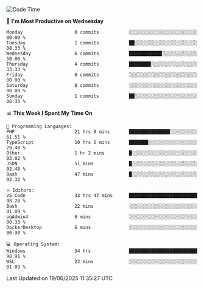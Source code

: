 <!--START_SECTION:waka-->
![Code Time](http://img.shields.io/badge/Code%20Time-5%2C118%20hrs%209%20mins-blue)

📅 **I'm Most Productive on Wednesday** 

```text
Monday                   0 commits           ░░░░░░░░░░░░░░░░░░░░░░░░░   00.00 % 
Tuesday                  1 commits           ██░░░░░░░░░░░░░░░░░░░░░░░   08.33 % 
Wednesday                6 commits           ████████████░░░░░░░░░░░░░   50.00 % 
Thursday                 4 commits           ████████░░░░░░░░░░░░░░░░░   33.33 % 
Friday                   0 commits           ░░░░░░░░░░░░░░░░░░░░░░░░░   00.00 % 
Saturday                 0 commits           ░░░░░░░░░░░░░░░░░░░░░░░░░   00.00 % 
Sunday                   1 commits           ██░░░░░░░░░░░░░░░░░░░░░░░   08.33 % 
```


📊 **This Week I Spent My Time On** 

```text
💬 Programming Languages: 
PHP                      21 hrs 9 mins       ███████████████░░░░░░░░░░   61.51 % 
TypeScript               10 hrs 6 mins       ███████░░░░░░░░░░░░░░░░░░   29.40 % 
Other                    1 hr 2 mins         █░░░░░░░░░░░░░░░░░░░░░░░░   03.02 % 
JSON                     51 mins             █░░░░░░░░░░░░░░░░░░░░░░░░   02.48 % 
Bash                     47 mins             █░░░░░░░░░░░░░░░░░░░░░░░░   02.32 % 

🔥 Editors: 
VS Code                  33 hrs 47 mins      █████████████████████████   98.28 % 
Bash                     22 mins             ░░░░░░░░░░░░░░░░░░░░░░░░░   01.09 % 
pgAdmin4                 6 mins              ░░░░░░░░░░░░░░░░░░░░░░░░░   00.33 % 
DockerDesktop            6 mins              ░░░░░░░░░░░░░░░░░░░░░░░░░   00.30 % 

💻 Operating System: 
Windows                  34 hrs              █████████████████████████   98.91 % 
WSL                      22 mins             ░░░░░░░░░░░░░░░░░░░░░░░░░   01.09 % 
```


 Last Updated on 19/06/2025 11:35:27 UTC
<!--END_SECTION:waka-->

